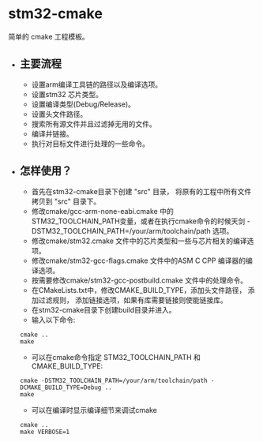 # stm32-cmake
简单的 cmake 工程模板。

* ## 主要流程
  * 设置arm编译工具链的路径以及编译选项。
  * 设置stm32 芯片类型。
  * 设置编译类型(Debug/Release)。
  * 设置头文件路径。
  * 搜索所有源文件并且过滤掉无用的文件。
  * 编译并链接。
  * 执行对目标文件进行处理的一些命令。

* ## 怎样使用？
  * 首先在stm32-cmake目录下创建 "src" 目录， 将原有的工程中所有文件拷贝到 "src" 目录下。
  * 修改cmake/gcc-arm-none-eabi.cmake 中的STM32_TOOLCHAIN_PATH变量，或者在执行cmake命令的时候天剑 -DSTM32_TOOLCHAIN_PATH=/your/arm/toolchain/path 选项。
  * 修改cmake/stm32.cmake 文件中的芯片类型和一些与芯片相关的编译选项。
  * 修改cmake/stm32-gcc-flags.cmake 文件中的ASM C CPP 编译器的编译选项。
  * 按需要修改cmake/stm32-gcc-postbuild.cmake 文件中的处理命令。
  * 在CMakeLists.txt中，修改CMAKE_BUILD_TYPE，添加头文件路径， 添加过滤规则， 添加链接选项，如果有库需要链接则使能链接库。
  * 在stm32-cmake目录下创建build目录并进入。
  * 输入以下命令:
  ```
  cmake ..
  make
  ```
  * 可以在cmake命令指定 STM32_TOOLCHAIN_PATH 和 CMAKE_BUILD_TYPE:
  ```
  cmake -DSTM32_TOOLCHAIN_PATH=/your/arm/toolchain/path -DCMAKE_BUILD_TYPE=Debug ..
  make
  ```
  * 可以在编译时显示编译细节来调试cmake
  ```
  cmake ..
  make VERBOSE=1
  ```
